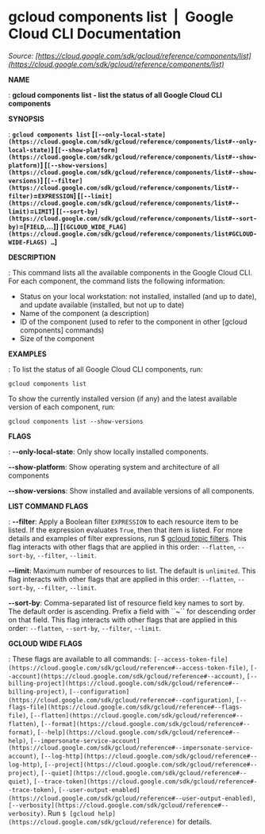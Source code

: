 # gcloud components list  |  Google Cloud CLI Documentation

*Source: [https://cloud.google.com/sdk/gcloud/reference/components/list](https://cloud.google.com/sdk/gcloud/reference/components/list)*

**NAME**

: **gcloud components list - list the status of all Google Cloud CLI components**

**SYNOPSIS**

: **`gcloud components list` [`[--only-local-state](https://cloud.google.com/sdk/gcloud/reference/components/list#--only-local-state)`] [`[--show-platform](https://cloud.google.com/sdk/gcloud/reference/components/list#--show-platform)`] [`[--show-versions](https://cloud.google.com/sdk/gcloud/reference/components/list#--show-versions)`] [`[--filter](https://cloud.google.com/sdk/gcloud/reference/components/list#--filter)`=`EXPRESSION`] [`[--limit](https://cloud.google.com/sdk/gcloud/reference/components/list#--limit)`=`LIMIT`] [`[--sort-by](https://cloud.google.com/sdk/gcloud/reference/components/list#--sort-by)`=[`FIELD`,…]] [`[GCLOUD_WIDE_FLAG](https://cloud.google.com/sdk/gcloud/reference/components/list#GCLOUD-WIDE-FLAGS) …`]**

**DESCRIPTION**

: This command lists all the available components in the Google Cloud CLI. For
each component, the command lists the following information:

- Status on your local workstation: not installed, installed (and up to date), and
update available (installed, but not up to date)
- Name of the component (a description)
- ID of the component (used to refer to the component in other [gcloud components]
commands)
- Size of the component

**EXAMPLES**

: To list the status of all Google Cloud CLI components, run:

```
gcloud components list
```

To show the currently installed version (if any) and the latest available
version of each component, run:

```
gcloud components list --show-versions
```

**FLAGS**

: **--only-local-state**:
Only show locally installed components.

**--show-platform**:
Show operating system and architecture of all components

**--show-versions**:
Show installed and available versions of all components.

**LIST COMMAND FLAGS**

: **--filter**:
Apply a Boolean filter `EXPRESSION` to each resource item
to be listed. If the expression evaluates `True`, then that item is
listed. For more details and examples of filter expressions, run $ [gcloud topic filters](https://cloud.google.com/sdk/gcloud/reference/topic/filters). This flag
interacts with other flags that are applied in this order:
`--flatten`, `--sort-by`, `--filter`,
`--limit`.

**--limit**:
Maximum number of resources to list. The default is `unlimited`. This
flag interacts with other flags that are applied in this order:
`--flatten`, `--sort-by`, `--filter`,
`--limit`.

**--sort-by**:
Comma-separated list of resource field key names to sort by. The default order
is ascending. Prefix a field with ``~´´ for descending order on that
field. This flag interacts with other flags that are applied in this order:
`--flatten`, `--sort-by`, `--filter`,
`--limit`.

**GCLOUD WIDE FLAGS**

: These flags are available to all commands: `[--access-token-file](https://cloud.google.com/sdk/gcloud/reference#--access-token-file)`,
`[--account](https://cloud.google.com/sdk/gcloud/reference#--account)`, `[--billing-project](https://cloud.google.com/sdk/gcloud/reference#--billing-project)`,
`[--configuration](https://cloud.google.com/sdk/gcloud/reference#--configuration)`,
`[--flags-file](https://cloud.google.com/sdk/gcloud/reference#--flags-file)`,
`[--flatten](https://cloud.google.com/sdk/gcloud/reference#--flatten)`, `[--format](https://cloud.google.com/sdk/gcloud/reference#--format)`, `[--help](https://cloud.google.com/sdk/gcloud/reference#--help)`, `[--impersonate-service-account](https://cloud.google.com/sdk/gcloud/reference#--impersonate-service-account)`,
`[--log-http](https://cloud.google.com/sdk/gcloud/reference#--log-http)`,
`[--project](https://cloud.google.com/sdk/gcloud/reference#--project)`, `[--quiet](https://cloud.google.com/sdk/gcloud/reference#--quiet)`, `[--trace-token](https://cloud.google.com/sdk/gcloud/reference#--trace-token)`, `[--user-output-enabled](https://cloud.google.com/sdk/gcloud/reference#--user-output-enabled)`,
`[--verbosity](https://cloud.google.com/sdk/gcloud/reference#--verbosity)`.
Run `$ [gcloud help](https://cloud.google.com/sdk/gcloud/reference)` for details.